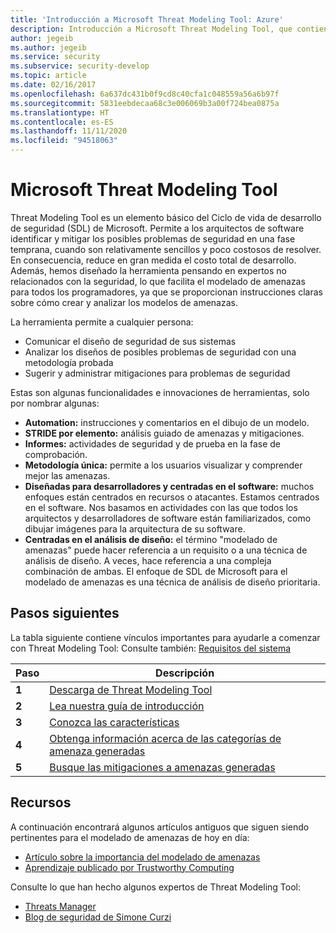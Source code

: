 ```yaml
---
title: 'Introducción a Microsoft Threat Modeling Tool: Azure'
description: Introducción a Microsoft Threat Modeling Tool, que contiene información acerca de cómo empezar a usar la herramienta, lo que incluye el proceso de modelado de amenazas.
author: jegeib
ms.author: jegeib
ms.service: security
ms.subservice: security-develop
ms.topic: article
ms.date: 02/16/2017
ms.openlocfilehash: 6a637dc431b0f9cd8c40cfa1c048559a56a6b97f
ms.sourcegitcommit: 5831eebdecaa68c3e006069b3a00f724bea0875a
ms.translationtype: HT
ms.contentlocale: es-ES
ms.lasthandoff: 11/11/2020
ms.locfileid: "94518063"
---
```

# <a name="microsoft-threat-modeling-tool"></a>Microsoft Threat Modeling Tool

Threat Modeling Tool es un elemento básico del Ciclo de vida de desarrollo de seguridad (SDL) de Microsoft. Permite a los arquitectos de software identificar y mitigar los posibles problemas de seguridad en una fase temprana, cuando son relativamente sencillos y poco costosos de resolver. En consecuencia, reduce en gran medida el costo total de desarrollo. Además, hemos diseñado la herramienta pensando en expertos no relacionados con la seguridad, lo que facilita el modelado de amenazas para todos los programadores, ya que se proporcionan instrucciones claras sobre cómo crear y analizar los modelos de amenazas. 

La herramienta permite a cualquier persona:

* Comunicar el diseño de seguridad de sus sistemas
* Analizar los diseños de posibles problemas de seguridad con una metodología probada
* Sugerir y administrar mitigaciones para problemas de seguridad

Estas son algunas funcionalidades e innovaciones de herramientas, solo por nombrar algunas:

* **Automation:** instrucciones y comentarios en el dibujo de un modelo.
* **STRIDE por elemento:** análisis guiado de amenazas y mitigaciones.
* **Informes:** actividades de seguridad y de prueba en la fase de comprobación.
* **Metodología única:** permite a los usuarios visualizar y comprender mejor las amenazas.
* **Diseñadas para desarrolladores y centradas en el software:** muchos enfoques están centrados en recursos o atacantes. Estamos centrados en el software. Nos basamos en actividades con las que todos los arquitectos y desarrolladores de software están familiarizados, como dibujar imágenes para la arquitectura de su software.
* **Centradas en el análisis de diseño:** el término "modelado de amenazas" puede hacer referencia a un requisito o a una técnica de análisis de diseño. A veces, hace referencia a una compleja combinación de ambas. El enfoque de SDL de Microsoft para el modelado de amenazas es una técnica de análisis de diseño prioritaria.

## <a name="next-steps"></a>Pasos siguientes

La tabla siguiente contiene vínculos importantes para ayudarle a comenzar con Threat Modeling Tool: Consulte también: [Requisitos del sistema](threat-modeling-tool-releases.md)

| Paso  | Descripción                                                                                   |
| ----- | --------------------------------------------------------------------------------------------- |
| **1** | [Descarga de Threat Modeling Tool](https://aka.ms/threatmodelingtool)                                |
| **2** | [Lea nuestra guía de introducción](threat-modeling-tool-getting-started.md)    |
| **3** | [Conozca las características](threat-modeling-tool-feature-overview.md)   |
| **4** | [Obtenga información acerca de las categorías de amenaza generadas](threat-modeling-tool-threats.md)   |
| **5** | [Busque las mitigaciones a amenazas generadas](threat-modeling-tool-mitigations.md) |

## <a name="resources"></a>Recursos

A continuación encontrará algunos artículos antiguos que siguen siendo pertinentes para el modelado de amenazas de hoy en día:

* [Artículo sobre la importancia del modelado de amenazas](/archive/msdn-magazine/2009/january/security-briefs-getting-started-with-the-sdl-threat-modeling-tool)
* [Aprendizaje publicado por Trustworthy Computing](https://www.microsoft.com/download/details.aspx?id=16420)

Consulte lo que han hecho algunos expertos de Threat Modeling Tool:

* [Threats Manager](https://simoneonsecurity.com/threatsmanagersetup-v1-5-10/)
* [Blog de seguridad de Simone Curzi](https://simoneonsecurity.com/)